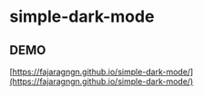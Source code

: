 # simple-dark-mode

## DEMO
[https://fajaragngn.github.io/simple-dark-mode/](https://fajaragngn.github.io/simple-dark-mode/)
